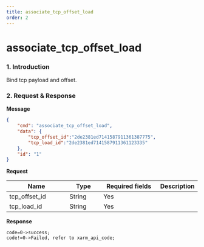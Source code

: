 ```yaml
---
title: associate_tcp_offset_load
order: 2
---
```

# associate\_tcp\_offset\_load
### 1. Introduction
Bind tcp payload and offset.
### 2. Request & Response
**Message**
```json
{
    "cmd": "associate_tcp_offset_load",
    "data": {
        "tcp_offset_id":"2de2381ed7141587911361387775",
        "tcp_load_id":"2de2381ed7141587911361123335"
    },
    "id": "1"
}
```
**Request**
<table data-full-width="true"><thead><tr><th width="151">Name</th><th width="79">Type</th><th width="146">Required fields</th><th>Description</th></tr></thead><tbody><tr><td>tcp_offset_id</td><td>String</td><td>Yes</td><td></td></tr><tr><td>tcp_load_id</td><td>String</td><td>Yes</td><td></td></tr></tbody></table>

**Response**
```
code=0->success;
code!=0->Failed, refer to xarm_api_code;
```
